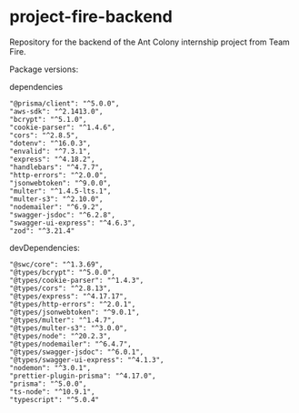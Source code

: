 # project-fire-backend

Repository for the backend of the Ant Colony internship project from Team Fire.

Package versions:

dependencies

    "@prisma/client": "^5.0.0",
    "aws-sdk": "^2.1413.0",
    "bcrypt": "^5.1.0",
    "cookie-parser": "^1.4.6",
    "cors": "^2.8.5",
    "dotenv": "^16.0.3",
    "envalid": "^7.3.1",
    "express": "^4.18.2",
    "handlebars": "^4.7.7",
    "http-errors": "^2.0.0",
    "jsonwebtoken": "^9.0.0",
    "multer": "^1.4.5-lts.1",
    "multer-s3": "^2.10.0",
    "nodemailer": "^6.9.2",
    "swagger-jsdoc": "^6.2.8",
    "swagger-ui-express": "^4.6.3",
    "zod": "^3.21.4"

devDependencies:

    "@swc/core": "^1.3.69",
    "@types/bcrypt": "^5.0.0",
    "@types/cookie-parser": "^1.4.3",
    "@types/cors": "^2.8.13",
    "@types/express": "^4.17.17",
    "@types/http-errors": "^2.0.1",
    "@types/jsonwebtoken": "^9.0.1",
    "@types/multer": "^1.4.7",
    "@types/multer-s3": "^3.0.0",
    "@types/node": "^20.2.3",
    "@types/nodemailer": "^6.4.7",
    "@types/swagger-jsdoc": "^6.0.1",
    "@types/swagger-ui-express": "^4.1.3",
    "nodemon": "^3.0.1",
    "prettier-plugin-prisma": "^4.17.0",
    "prisma": "^5.0.0",
    "ts-node": "^10.9.1",
    "typescript": "^5.0.4"
